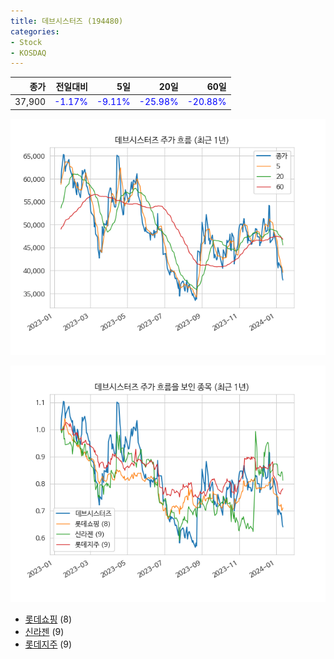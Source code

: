 ```yaml
---
title: 데브시스터즈 (194480)
categories:
- Stock
- KOSDAQ
---
```


|종가|전일대비|5일|20일|60일|
|---:|-------:|--:|---:|---:|
|37,900|<span style="color: blue">-1.17%</span>|<span style="color: blue">-9.11%</span>|<span style="color: blue">-25.98%</span>|<span style="color: blue">-20.88%</span>|


<!-- more -->

![194480](/assets/images/stock/194480.png)

![194480](/assets/images/stock/194480_sim.png)

- [롯데쇼핑](/023530/) (8)
- [신라젠](/215600/) (9)
- [롯데지주](/004990/) (9)